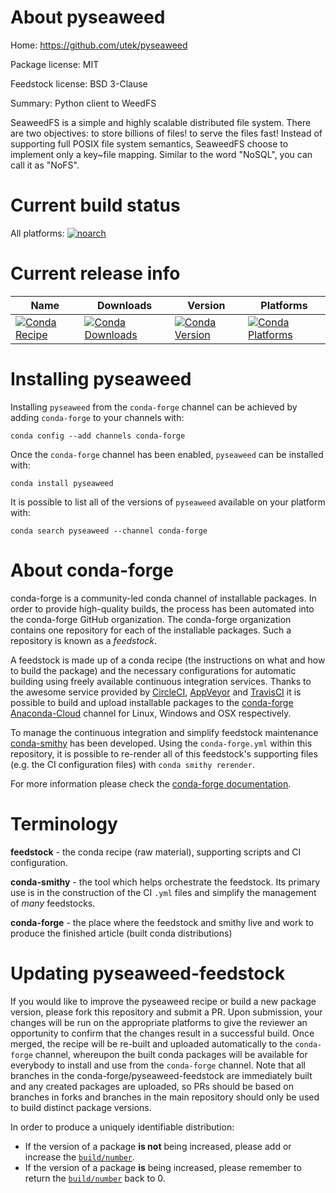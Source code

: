 About pyseaweed
===============

Home: https://github.com/utek/pyseaweed

Package license: MIT

Feedstock license: BSD 3-Clause

Summary: Python client to WeedFS

SeaweedFS is a simple and highly scalable distributed file system. There
are two objectives: to store billions of files! to serve the files fast!
Instead of supporting full POSIX file system semantics, SeaweedFS choose to
implement only a key~file mapping. Similar to the word "NoSQL", you can
call it as "NoFS".


Current build status
====================

All platforms:
[![noarch](https://img.shields.io/circleci/project/github/conda-forge/pyseaweed-feedstock/master.svg?label=noarch)](https://circleci.com/gh/conda-forge/pyseaweed-feedstock)

Current release info
====================

| Name | Downloads | Version | Platforms |
| --- | --- | --- | --- |
| [![Conda Recipe](https://img.shields.io/badge/recipe-pyseaweed-green.svg)](https://anaconda.org/conda-forge/pyseaweed) | [![Conda Downloads](https://img.shields.io/conda/dn/conda-forge/pyseaweed.svg)](https://anaconda.org/conda-forge/pyseaweed) | [![Conda Version](https://img.shields.io/conda/vn/conda-forge/pyseaweed.svg)](https://anaconda.org/conda-forge/pyseaweed) | [![Conda Platforms](https://img.shields.io/conda/pn/conda-forge/pyseaweed.svg)](https://anaconda.org/conda-forge/pyseaweed) |

Installing pyseaweed
====================

Installing `pyseaweed` from the `conda-forge` channel can be achieved by adding `conda-forge` to your channels with:

```
conda config --add channels conda-forge
```

Once the `conda-forge` channel has been enabled, `pyseaweed` can be installed with:

```
conda install pyseaweed
```

It is possible to list all of the versions of `pyseaweed` available on your platform with:

```
conda search pyseaweed --channel conda-forge
```


About conda-forge
=================

conda-forge is a community-led conda channel of installable packages.
In order to provide high-quality builds, the process has been automated into the
conda-forge GitHub organization. The conda-forge organization contains one repository
for each of the installable packages. Such a repository is known as a *feedstock*.

A feedstock is made up of a conda recipe (the instructions on what and how to build
the package) and the necessary configurations for automatic building using freely
available continuous integration services. Thanks to the awesome service provided by
[CircleCI](https://circleci.com/), [AppVeyor](http://www.appveyor.com/)
and [TravisCI](https://travis-ci.org/) it is possible to build and upload installable
packages to the [conda-forge](https://anaconda.org/conda-forge)
[Anaconda-Cloud](http://docs.anaconda.org/) channel for Linux, Windows and OSX respectively.

To manage the continuous integration and simplify feedstock maintenance
[conda-smithy](http://github.com/conda-forge/conda-smithy) has been developed.
Using the ``conda-forge.yml`` within this repository, it is possible to re-render all of
this feedstock's supporting files (e.g. the CI configuration files) with ``conda smithy rerender``.

For more information please check the [conda-forge documentation](https://conda-forge.org/docs/).

Terminology
===========

**feedstock** - the conda recipe (raw material), supporting scripts and CI configuration.

**conda-smithy** - the tool which helps orchestrate the feedstock.
                   Its primary use is in the construction of the CI ``.yml`` files
                   and simplify the management of *many* feedstocks.

**conda-forge** - the place where the feedstock and smithy live and work to
                  produce the finished article (built conda distributions)


Updating pyseaweed-feedstock
============================

If you would like to improve the pyseaweed recipe or build a new
package version, please fork this repository and submit a PR. Upon submission,
your changes will be run on the appropriate platforms to give the reviewer an
opportunity to confirm that the changes result in a successful build. Once
merged, the recipe will be re-built and uploaded automatically to the
`conda-forge` channel, whereupon the built conda packages will be available for
everybody to install and use from the `conda-forge` channel.
Note that all branches in the conda-forge/pyseaweed-feedstock are
immediately built and any created packages are uploaded, so PRs should be based
on branches in forks and branches in the main repository should only be used to
build distinct package versions.

In order to produce a uniquely identifiable distribution:
 * If the version of a package **is not** being increased, please add or increase
   the [``build/number``](http://conda.pydata.org/docs/building/meta-yaml.html#build-number-and-string).
 * If the version of a package **is** being increased, please remember to return
   the [``build/number``](http://conda.pydata.org/docs/building/meta-yaml.html#build-number-and-string)
   back to 0.